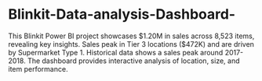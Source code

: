 # Blinkit-Data-analysis-Dashboard-
This Blinkit Power BI project showcases $\text{\$1.20M}$ in sales across $\text{8,523}$ items, revealing key insights. Sales peak in Tier 3 locations ($\text{\$472K}$) and are driven by Supermarket Type 1. Historical data shows a sales peak around 2017-2018. The dashboard provides interactive analysis of location, size, and item performance.
